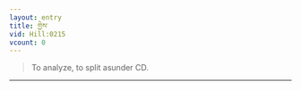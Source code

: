 ```yaml
---
layout: entry
title: གྱེས་
vid: Hill:0215
vcount: 0
---
```

> To analyze, to split asunder CD\.


---

